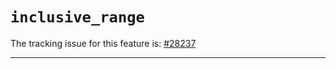 # `inclusive_range`

The tracking issue for this feature is: [#28237]

[#28237]: https://github.com/rust-lang/rust/issues/28237

------------------------
